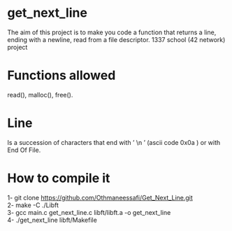 # get_next_line
The aim of this project is to make you code a function that returns a line, ending with a newline, read from a file descriptor. 1337 school (42 network) project

# Functions allowed
read(),
malloc(),
free().

# Line
Is a succession of characters that end with ’ \n ’ (ascii code 0x0a ) or with End Of File.

# How to compile it
1- git clone https://github.com/Othmaneessafi/Get_Next_Line.git<br>
2- make -C ./Libft<br>
3- gcc main.c get_next_line.c libft/libft.a -o get_next_line<br>
4- ./get_next_line libft/Makefile
